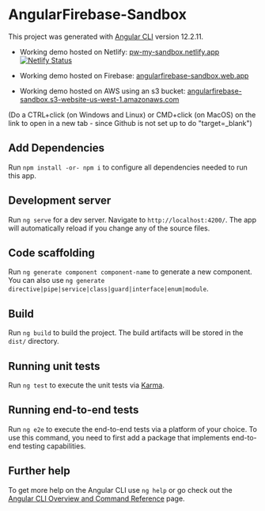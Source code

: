 # AngularFirebase-Sandbox

This project was generated with [Angular CLI](https://github.com/angular/angular-cli) version 12.2.11.

 - Working demo hosted on Netlify: <a href="https://pw-my-sandbox.netlify.app/" target="_blank">pw-my-sandbox.netlify.app</a> 
&nbsp;&nbsp;&nbsp;&nbsp;&nbsp;&nbsp;[![Netlify Status](https://api.netlify.com/api/v1/badges/1f3b5ab7-a56b-477b-be5c-7a25b0b5a7bd/deploy-status)](https://app.netlify.com/sites/pw-my-sandbox/deploys)

 - Working demo hosted on Firebase: <a href="https://angularfirebase-sandbox.web.app/" target="_blank">angularfirebase-sandbox.web.app</a> 

 - Working demo hosted on AWS using an s3 bucket: <a href="http://angularfirebase-sandbox.s3-website-us-west-1.amazonaws.com/" target="_blank">angularfirebase-sandbox.s3-website-us-west-1.amazonaws.com</a>

(Do a CTRL+click (on Windows and Linux) or CMD+click (on MacOS) on the link to open in a new tab - since Github is not set up to do "target=_blank")

## Add Dependencies

Run `npm install -or- npm i` to configure all dependencies needed to run this app.

## Development server

Run `ng serve` for a dev server. Navigate to `http://localhost:4200/`. The app will automatically reload if you change any of the source files.

## Code scaffolding

Run `ng generate component component-name` to generate a new component. You can also use `ng generate directive|pipe|service|class|guard|interface|enum|module`.

## Build

Run `ng build` to build the project. The build artifacts will be stored in the `dist/` directory.

## Running unit tests

Run `ng test` to execute the unit tests via [Karma](https://karma-runner.github.io).

## Running end-to-end tests

Run `ng e2e` to execute the end-to-end tests via a platform of your choice. To use this command, you need to first add a package that implements end-to-end testing capabilities.

## Further help

To get more help on the Angular CLI use `ng help` or go check out the [Angular CLI Overview and Command Reference](https://angular.io/cli) page.
